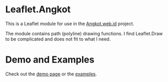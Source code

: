 Leaflet.Angkot
==============

This is a Leaflet module for use in the [Angkot.web.id](http://angkot.web.id/) project.

The module contains path (polyline) drawing functions. I find Leaflet.Draw to
be complicated and does not fit to what I need.

Demo and Examples
=================

Check out the [demo page](http://fajran.github.io/leaflet-angkot/index.html) or the
[examples](https://github.com/fajran/leaflet-angkot/tree/gh-pages).

